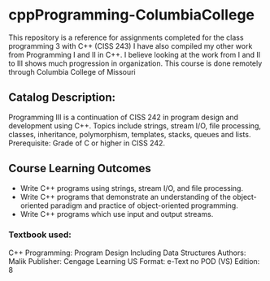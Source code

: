 # cppProgramming-ColumbiaCollege
This repository is a reference for assignments completed for the class programming 3 with C++    (CISS 243)
I have also compiled my other work from Programming I and II in C++. I believe looking at the work from I and II to III shows much progression in organization.
This course is done remotely through Columbia College of Missouri

## Catalog Description: 
Programming III is a continuation of CISS 242 in program design and development
using C++. Topics include strings, stream I/O, file processing, classes, inheritance,
polymorphism, templates, stacks, queues and lists. Prerequisite: Grade of C or higher in
CISS 242.

## Course Learning Outcomes
* Write C++ programs using strings, stream I/O, and file processing.
* Write C++ programs that demonstrate an understanding of the object-oriented
paradigm and practice of object-oriented programming.
* Write C++ programs which use input and output streams.

### Textbook used:
C++ Programming: Program Design Including Data Structures
Authors: Malik
Publisher: Cengage Learning US
Format: e-Text no POD (VS)
Edition: 8
